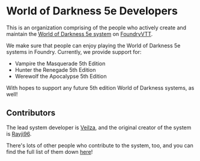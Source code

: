 # World of Darkness 5e Developers

This is an organization comprising of the people who actively create and maintain the [World of Darkness 5e system](https://foundryvtt.com/packages/vtm5e/) on [FoundryVTT](https://foundryvtt.com/).

We make sure that people can enjoy playing the World of Darkness 5e systems in Foundry. Currently, we provide support for:
* Vampire the Masquerade 5th Edition
* Hunter the Renegade 5th Edition
* Werewolf the Apocalypse 5th Edition

With hopes to support any future 5th edition World of Darkness systems, as well!

## Contributors

The lead system developer is [Veilza](https://github.com/Veilza), and the original creator of the system is [Rayji96](https://github.com/Rayji96).

There's lots of other people who contribute to the system, too, and you can find the full list of them down [here](./contributors.md)!
